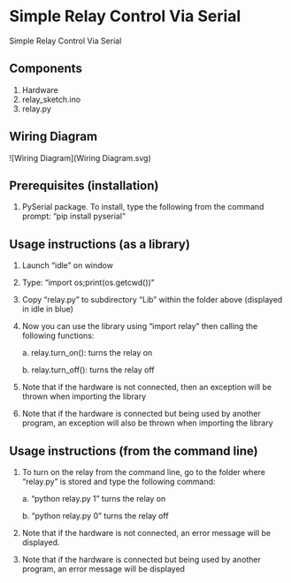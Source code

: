 # Simple Relay Control Via Serial

Simple Relay Control Via Serial


## Components

1. Hardware
2. relay_sketch.ino
3. relay.py


## Wiring Diagram

![Wiring Diagram](Wiring Diagram.svg)

## Prerequisites (installation)

1. PySerial package. To install, type the following from the command prompt:
“pip install pyserial”
  
## Usage instructions (as a library)

1. Launch “idle” on window
2. Type: “import os;print(os.getcwd())"
3. Copy “relay.py” to subdirectory “Lib” within the folder above (displayed in idle in blue)
4. Now you can use the library using “import relay” then calling the following functions:
   
    a.	relay.turn_on(): turns the relay on
   
    b.	relay.turn_off(): turns the relay off

5. Note that if the hardware is not connected, then an exception will be thrown when importing the library
6. Note that if the hardware is connected but being used by another program, an exception will also be thrown when importing the library

## Usage instructions (from the command line)

1. To turn on the relay from the command line, go to the folder where “relay.py” is stored and type the following command:

     a. “python relay.py 1” turns the relay on

     b. “python relay.py 0” turns the relay off

2. Note that if the hardware is not connected, an error message will be displayed.
3. Note that if the hardware is connected but being used by another program, an error message will be displayed
